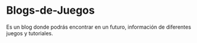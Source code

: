 # Blogs-de-Juegos
Es un blog donde podrás encontrar en un futuro, información de diferentes juegos y tutoriales.
